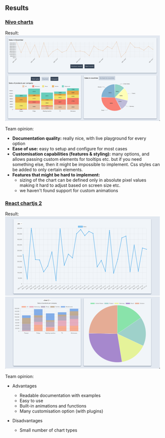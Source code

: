 ## Results

### [Nivo charts](https://nivo.rocks/)

Result:
![example](./projects/nivo_dashboard/nivo_dashboard.png)

Team opinion:

- **Documentation quality:** really nice, with live playground for every option
- **Ease of use:** easy to setup and configure for most cases 
- **Customisation capabilities (features & styling):** many options, and allows passing custom elements for tooltips etc. but if you need something else, then it might be impossible to implement. Css styles can be added to only certain elements. 
- **Features that might be hard to implement:**
  - sizing of the chart can be defined only in absolute pixel values making it hard to adjust based on screen size etc.
  - we haven't found support for custom animations

### [React chartjs 2](https://react-chartjs-2.js.org/)

Result:
![example](./projects/react-chartjs-2_dashboard/react-chartjs2-2.png)
![example](./projects/react-chartjs-2_dashboard/react-chartjs2-1.png)

Team opinion:

- Advantages 
  - Readable documentation with examples 
  - Easy to use 
  - Built-in animations and functions 
  - Many customisation option (with plugins)

- Disadvantages 
  - Small number of chart types
